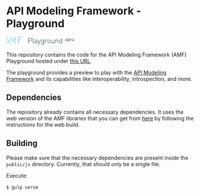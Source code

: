 # API Modeling Framework - Playground

![AMF Playground Logo](logo_dark.png)

This repository contains the code for the API Modeling Framework (AMF) Playground hosted under [this URL](https://mulesoft-labs.github.io/amf-playground/).

The playground provides a preview to play with the [API Modeling Framework](https://raml-org.github.io/api-modeling-framework/) and its capabilities like interoperability, introspection, and more.

## Dependencies

The repository already contains all necessary dependencies. It uses the web version of the AMF libraries that you can get from [here](https://github.com/raml-org/api-modeling-framework) by following the instructions for the web build.

## Building

Please make sure that the necessary dependencies are present inside the `public/js` directory. Currently, that should only be a single file.

Execute:

``` bash
$ gulp serve
```
